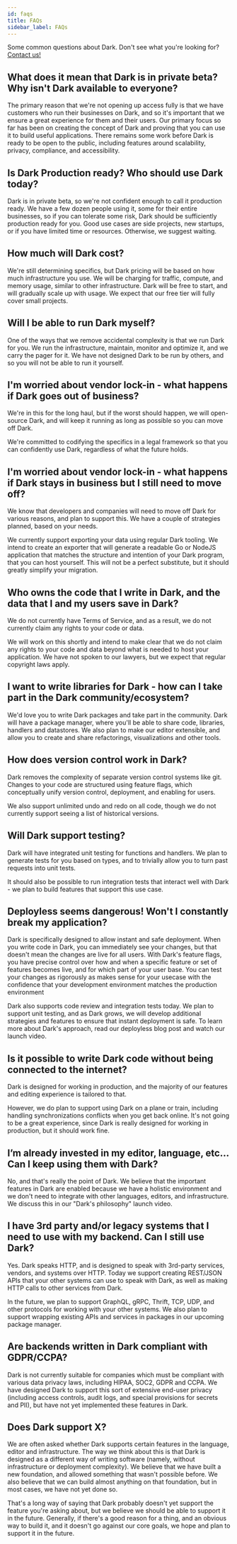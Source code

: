 ```yaml
---
id: faqs
title: FAQs
sidebar_label: FAQs
---
```


Some common questions about Dark. Don't see what you're looking for? [Contact us!](./support)

## What does it mean that Dark is in private beta? Why isn't Dark available to everyone?

The primary reason that we're not opening up access fully is that we have customers who run their businesses on Dark, and so it's important that we ensure a great experience for them and their users. Our primary focus so far has been on creating the concept of Dark and proving that you can use it to build useful applications. There remains some work before Dark is ready to be open to the public, including features around scalability, privacy, compliance, and accessibility.

## Is Dark Production ready? Who should use Dark today?

Dark is in private beta, so we're not confident enough to call it production ready. We have a few dozen people using it, some for their entire businesses, so if you can tolerate some risk, Dark should be sufficiently production ready for you. Good use cases are side projects, new startups, or if you have limited time or resources. Otherwise, we suggest waiting.

## How much will Dark cost?

We're still determining specifics, but Dark pricing will be based on how much infrastructure you use. We will be charging for traffic, compute, and memory usage, similar to other infrastructure. Dark will be free to start, and will gradually scale up with usage. We expect that our free tier will fully cover small projects.

## Will I be able to run Dark myself?

One of the ways that we remove accidental complexity is that we run Dark for you. We run the infrastructure, maintain, monitor and optimize it, and we carry the pager for it. We have not designed Dark to be run by others, and so you will not be able to run it yourself.

## I'm worried about vendor lock-in - what happens if Dark goes out of business?

We're in this for the long haul, but if the worst should happen, we will open-source Dark, and will keep it running as long as possible so you can move off Dark.

We're committed to codifying the specifics in a legal framework so that you can confidently use Dark, regardless of what the future holds.

## I'm worried about vendor lock-in - what happens if Dark stays in business but I still need to move off?

We know that developers and companies will need to move off Dark for various reasons, and plan to support this. We have a couple of strategies planned, based on your needs.

We currently support exporting your data using regular Dark tooling. We intend to create an exporter that will generate a readable Go or NodeJS application that matches the structure and intention of your Dark program, that you can host yourself. This will not be a perfect substitute, but it should greatly simplify your migration.

## Who owns the code that I write in Dark, and the data that I and my users save in Dark?

We do not currently have Terms of Service, and as a result, we do not currently claim any rights to your code or data.

We will work on this shortly and intend to make clear that we do not claim any rights to your code and data beyond what is needed to host your application. We have not spoken to our lawyers, but we expect that regular copyright laws apply.

## I want to write libraries for Dark - how can I take part in the Dark community/ecosystem?

We'd love you to write Dark packages and take part in the community. Dark will have a package manager, where you'll be able to share code, libraries, handlers and datastores. We also plan to make our editor extensible, and allow you to create and share refactorings, visualizations and other tools.

## How does version control work in Dark?

Dark removes the complexity of separate version control systems like git. Changes to your code are structured using feature flags, which conceptually unify version control, deployment, and enabling for users.

We also support unlimited undo and redo on all code, though we do not currently support seeing a list of historical versions.

## Will Dark support testing?

Dark will have integrated unit testing for functions and handlers. We plan to generate tests for you based on types, and to trivially allow you to turn past requests into unit tests.

It should also be possible to run integration tests that interact well with Dark - we plan to build features that support this use case.

## Deployless seems dangerous! Won't I constantly break my application?

Dark is specifically designed to allow instant and safe deployment. When you write code in Dark, you can immediately see your changes, but that doesn't mean the changes are live for all users. With Dark's feature flags, you have precise control over how and when a specific feature or set of features becomes live, and for which part of your user base. You can test your changes as rigorously as makes sense for your usecase with the confidence that your development environment matches the production environment

Dark also supports code review and integration tests today. We plan to support unit testing, and as Dark grows, we will develop additional strategies and features to ensure that instant deployment is safe. To learn more about Dark's approach, read our deployless blog post and watch our launch video.

## Is it possible to write Dark code without being connected to the internet?

Dark is designed for working in production, and the majority of our features and editing experience is tailored to that.

However, we do plan to support using Dark on a plane or train, including handling synchronizations conflicts when you get back online. It's not going to be a great experience, since Dark is really designed for working in production, but it should work fine.

## I’m already invested in my editor, language, etc… Can I keep using them with Dark?

No, and that's really the point of Dark. We believe that the important features in Dark are enabled because we have a holistic environment and we don't need to integrate with other languages, editors, and infrastructure. We discuss this in our "Dark's philosophy" launch video.

## I have 3rd party and/or legacy systems that I need to use with my backend. Can I still use Dark?

Yes. Dark speaks HTTP, and is designed to speak with 3rd-party services, vendors, and systems over HTTP. Today we support creating REST/JSON APIs that your other systems can use to speak with Dark, as well as making HTTP calls to other services from Dark.

In the future, we plan to support GraphQL, gRPC, Thrift, TCP, UDP, and other protocols for working with your other systems. We also plan to support wrapping existing APIs and services in packages in our upcoming package manager.

## Are backends written in Dark compliant with GDPR/CCPA?

Dark is not currently suitable for companies which must be compliant with various data privacy laws, including HIPAA, SOC2, GDPR and CCPA. We have designed Dark to support this sort of extensive end-user privacy (including access controls, audit logs, and special provisions for secrets and PII), but have not yet implemented these features in Dark.

## Does Dark support X?

We are often asked whether Dark supports certain features in the language, editor and infrastructure. The way we think about this is that Dark is designed as a different way of writing software (namely, without infrastructure or deployment complexity). We believe that we have built a new foundation, and allowed something that wasn't possible before. We also believe that we can build almost anything on that foundation, but in most cases, we have not yet done so.

That's a long way of saying that Dark probably doesn't yet support the feature you're asking about, but we believe we should be able to support it in the future. Generally, if there's a good reason for a thing, and an obvious way to build it, and it doesn't go against our core goals, we hope and plan to support it in the future.
